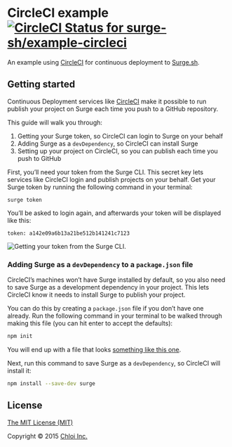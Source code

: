 # CircleCI example [![CircleCI Status for surge-sh/example-circleci](https://circleci.com/projects/86b9dbb0-eb83-0132-4c31-26192dc48311/status?branch=master)](https://circleci.com/projects/83463)

An example using [CircleCI](https://circleci.com) for continuous deployment to [Surge.sh](https://surge.sh).

## Getting started

Continuous Deployment services like [CircleCI](https://circleci.com) make it possible to run publish your project on Surge each time you push to a GitHub repository.

This guide will walk you through:

1. Getting your Surge token, so CircleCI can login to Surge on your behalf
2. Adding Surge as a `devDependency`, so CircleCI can install Surge
3. Setting up your project on CircleCI, so you can publish each time you push to GitHub

First, you’ll need your token from the Surge CLI. This secret key lets services like CircleCI login and publish projects on your behalf. Get your Surge token by running the following command in your terminal:

```
surge token
```

You’ll be asked to login again, and afterwards your token will be displayed like this:

```
token: a142e09a6b13a21be512b141241c7123
```

![Getting your token from the Surge CLI.](https://surge.sh/images/help/integrating-with-circleci.gif)

### Adding Surge as a `devDependency` to a `package.json` file

CircleCI’s machines won’t have Surge installed by default, so you also need to save Surge as a development dependency in your project. This lets CircleCI know it needs to install Surge to publish your project.

You can do this by creating a `package.json` file if you don’t have one already. Run the following command in your terminal to be walked through making this file (you can hit enter to accept the defaults):

```sh
npm init
```

You will end up with a file that looks [something like this one](package.json).

Next, run this command to save Surge as a `devDependency`, so CircleCI will install it:

```sh
npm install --save-dev surge
```

<!--

### Add your project’s repository to CircleCI

Now you can login and setup a new project on CircleCI. Add your project’s GitHub repository to your CircleCI projects:

![Add the GitHub repository your project is stored in. This example is using the surge-sh/example-circleci repo.](https://surge.sh/images/help/integrating-with-circleci-2.png)

### Define your Setup and Test Commands

Now you’re ready to run `surge` on CircleCI. Your CircleCI setup commands run before the deployment command.

![](https://surge.sh/images/help/integrating-with-circleci-3.png)

Your setup commands should look like this:

```sh
# Install the latest version of Node.js
nvm install stable
nvm use stable

# Install Surge as a devDependency
npm install
```

After you push you successfully to your repository, CircleCI will run your Test Pipeline commands, which is when you can publish your project with Surge:

```sh
# Run your tests (if you have any)
npm test

# Run Surge
surge --project ./ --domain example-circleci.surge.sh
```

### Add Environment Variables

Press _Environment Variables_ next, and you’ll be able to secretly add your email address and token so CircleCI can login to Surge for you:

![Environment Variables is listed under your project settings.](https://surge.sh/images/help/integrating-with-circleci-4.png)

Create one environment variable called:

```
SURGE_LOGIN
```

…and set it to the email address you use with Surge. Next, add another environment variable called:

```
SURGE_TOKEN
```

…and set it to your Surge token.

![Adding `SURGE_LOGIN` and `SURGE_TOKEN` as environment variables.](https://surge.sh/images/help/integrating-with-circleci-5.png)

### Add a deployment script

Push to your repository, and your Setup and Test commands should run, triggering your tests to run on CircleCI. Now, CircleCI will let you move onto adding a script for Continuous Deployment. You can press the button labeled _Set up Continuous Deployment_ or access this section under your project settings:

![Adding a custom script for continuous deployment.](https://surge.sh/images/help/integrating-with-circleci-6.png)

Add a _Custom Script_ and enter the command you want to run with Surge, for example:

```sh
surge --project ./ example-circleci.surge.sh
```

Now, when you push your project to GitHub again, this command will be run and your project will get published automatically.

-->

## License

[The MIT License (MIT)](LICENSE.md)

Copyright © 2015 [Chloi Inc.](http://chloi.io)
